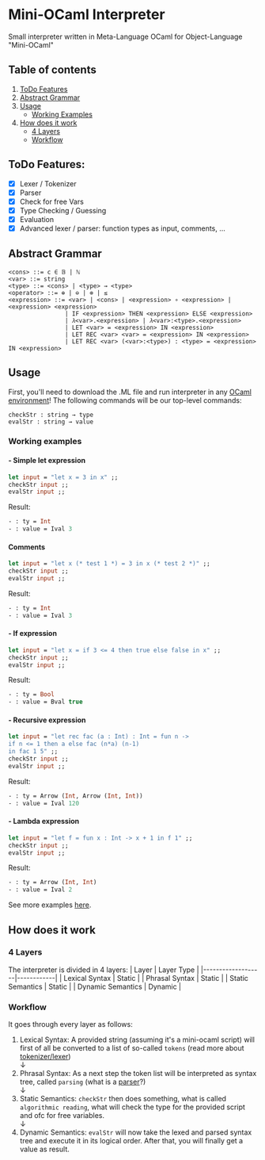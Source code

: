 # Mini-OCaml Interpreter
Small interpreter written in Meta-Language OCaml for Object-Language "Mini-OCaml"

## Table of contents
1. [ToDo Features](https://github.com/david-prv/mini-ocaml#todo-features)
2. [Abstract Grammar](https://github.com/david-prv/mini-ocaml#abstract-grammar)
3. [Usage](https://github.com/david-prv/mini-ocaml#usage)
    * [Working Examples](https://github.com/david-prv/mini-ocaml#working-examples)
5. [How does it work](https://github.com/david-prv/mini-ocaml#how-does-it-work)
    * [4 Layers](https://github.com/david-prv/mini-ocaml#4-layers) 
    * [Workflow](https://github.com/david-prv/mini-ocaml#workflow) 

## ToDo Features:
- [x] Lexer / Tokenizer
- [x] Parser
- [x] Check for free Vars
- [x] Type Checking / Guessing
- [x] Evaluation
- [x] Advanced lexer / parser: function types as input, comments, ...

## Abstract Grammar
```bnf
<cons> ::= c ∈ 𝔹 | ℕ
<var> ::= string
<type> ::= <cons> | <type> → <type>
<operator> ::= ⊕ | ⊖ | ⊗ | ≤
<expression> ::= <var> | <cons> | <expression> ∘ <expression> | <expression> <expression>
                | IF <expression> THEN <expression> ELSE <expression>
                | 𝜆<var>.<expression> | 𝜆<var>:<type>.<expression>
                | LET <var> = <expression> IN <expression>
                | LET REC <var> <var> = <expression> IN <expression>
                | LET REC <var> (<var>:<type>) : <type> = <expression> IN <expression>
```

## Usage
First, you'll need to download the .ML file and run interpreter in any [OCaml environment](https://github.com/david-prv/mini-ocaml/blob/main/docs/environments.md)!
The following commands will be our top-level commands:
```
checkStr : string → type
evalStr : string → value
```
### Working examples
#### - Simple let expression
```ocaml
let input = "let x = 3 in x" ;;
checkStr input ;;
evalStr input ;;
```
Result:
```ocaml
- : ty = Int
- : value = Ival 3
```
#### Comments
```ocaml
let input = "let x (* test 1 *) = 3 in x (* test 2 *)" ;;
checkStr input ;;
evalStr input ;;
```
Result:
```ocaml
- : ty = Int
- : value = Ival 3
```
#### - If expression
```ocaml
let input = "let x = if 3 <= 4 then true else false in x" ;;
checkStr input ;;
evalStr input ;;
```
Result:
```ocaml
- : ty = Bool
- : value = Bval true
```
#### - Recursive expression
```ocaml
let input = "let rec fac (a : Int) : Int = fun n ->
if n <= 1 then a else fac (n*a) (n-1) 
in fac 1 5" ;;
checkStr input ;;
evalStr input ;;
```
Result:
```ocaml
- : ty = Arrow (Int, Arrow (Int, Int))
- : value = Ival 120
```
#### - Lambda expression
```ocaml
let input = "let f = fun x : Int -> x + 1 in f 1" ;;
checkStr input ;;
evalStr input ;;
```
Result:
```ocaml
- : ty = Arrow (Int, Int)
- : value = Ival 2
```

See more examples [here](https://github.com/david-prv/mini-ocaml/blob/main/docs/examples.md).

## How does it work
### 4 Layers
The interpreter is divided in 4 layers:
| Layer             | Layer Type |
|-------------------|------------|
| Lexical Syntax    | Static     |
| Phrasal Syntax    | Static     |
| Static Semantics  | Static     |
| Dynamic Semantics | Dynamic    |

### Workflow
It goes through every layer as follows:
  
1. Lexical Syntax: A provided string (assuming it's a mini-ocaml script) will first of all be converted to a list of so-called ``tokens`` (read more about [tokenizer/lexer](https://bit.ly/3HAZn9x))  
↓
2. Phrasal Syntax: As a next step the token list will be interpreted as syntax tree, called ``parsing`` (what is a [parser](https://de.wikipedia.org/wiki/Parser)?)  
↓
3. Static Semantics: ``checkStr`` then does something, what is called ``algorithmic reading``, what will check the type for the provided script and ofc for free variables.  
↓
4. Dynamic Semantics: ``evalStr`` will now take the lexed and parsed syntax tree and execute it in its logical order. After that, you will finally get a value as result.
